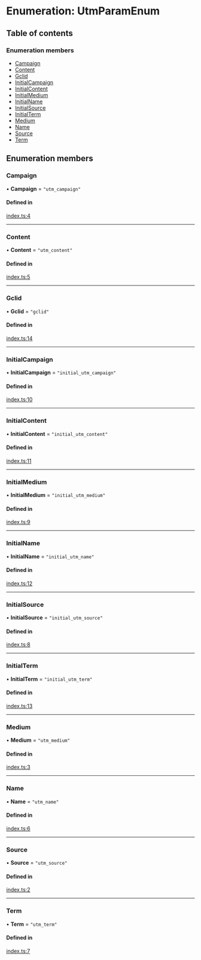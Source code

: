 # Enumeration: UtmParamEnum

## Table of contents

### Enumeration members

- [Campaign](UtmParamEnum.md#campaign)
- [Content](UtmParamEnum.md#content)
- [Gclid](UtmParamEnum.md#gclid)
- [InitialCampaign](UtmParamEnum.md#initialcampaign)
- [InitialContent](UtmParamEnum.md#initialcontent)
- [InitialMedium](UtmParamEnum.md#initialmedium)
- [InitialName](UtmParamEnum.md#initialname)
- [InitialSource](UtmParamEnum.md#initialsource)
- [InitialTerm](UtmParamEnum.md#initialterm)
- [Medium](UtmParamEnum.md#medium)
- [Name](UtmParamEnum.md#name)
- [Source](UtmParamEnum.md#source)
- [Term](UtmParamEnum.md#term)

## Enumeration members

### Campaign

• **Campaign** = `"utm_campaign"`

#### Defined in

[index.ts:4](https://github.com/sneko/utm-synapse/blob/main/src/index.ts#L4)

___

### Content

• **Content** = `"utm_content"`

#### Defined in

[index.ts:5](https://github.com/sneko/utm-synapse/blob/main/src/index.ts#L5)

___

### Gclid

• **Gclid** = `"gclid"`

#### Defined in

[index.ts:14](https://github.com/sneko/utm-synapse/blob/main/src/index.ts#L14)

___

### InitialCampaign

• **InitialCampaign** = `"initial_utm_campaign"`

#### Defined in

[index.ts:10](https://github.com/sneko/utm-synapse/blob/main/src/index.ts#L10)

___

### InitialContent

• **InitialContent** = `"initial_utm_content"`

#### Defined in

[index.ts:11](https://github.com/sneko/utm-synapse/blob/main/src/index.ts#L11)

___

### InitialMedium

• **InitialMedium** = `"initial_utm_medium"`

#### Defined in

[index.ts:9](https://github.com/sneko/utm-synapse/blob/main/src/index.ts#L9)

___

### InitialName

• **InitialName** = `"initial_utm_name"`

#### Defined in

[index.ts:12](https://github.com/sneko/utm-synapse/blob/main/src/index.ts#L12)

___

### InitialSource

• **InitialSource** = `"initial_utm_source"`

#### Defined in

[index.ts:8](https://github.com/sneko/utm-synapse/blob/main/src/index.ts#L8)

___

### InitialTerm

• **InitialTerm** = `"initial_utm_term"`

#### Defined in

[index.ts:13](https://github.com/sneko/utm-synapse/blob/main/src/index.ts#L13)

___

### Medium

• **Medium** = `"utm_medium"`

#### Defined in

[index.ts:3](https://github.com/sneko/utm-synapse/blob/main/src/index.ts#L3)

___

### Name

• **Name** = `"utm_name"`

#### Defined in

[index.ts:6](https://github.com/sneko/utm-synapse/blob/main/src/index.ts#L6)

___

### Source

• **Source** = `"utm_source"`

#### Defined in

[index.ts:2](https://github.com/sneko/utm-synapse/blob/main/src/index.ts#L2)

___

### Term

• **Term** = `"utm_term"`

#### Defined in

[index.ts:7](https://github.com/sneko/utm-synapse/blob/main/src/index.ts#L7)
